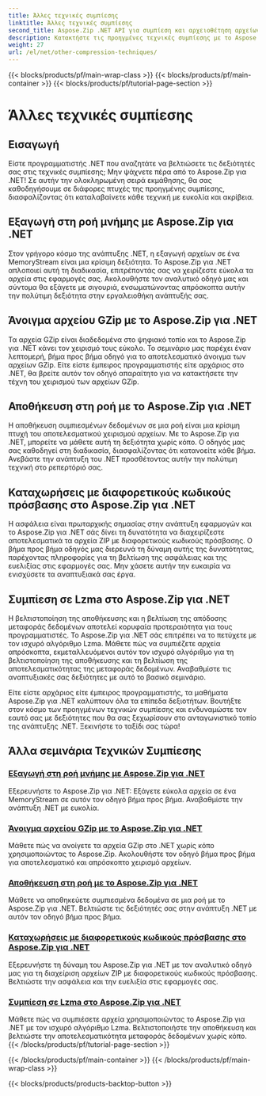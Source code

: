 ```yaml
---
title: Άλλες τεχνικές συμπίεσης
linktitle: Άλλες τεχνικές συμπίεσης
second_title: Aspose.Zip .NET API για συμπίεση και αρχειοθέτηση αρχείων
description: Κατακτήστε τις προηγμένες τεχνικές συμπίεσης με το Aspose.Zip. Αυξήστε τις αναπτυξιακές σας δεξιότητες, από την εξαγωγή στη ροή μνήμης έως τη βελτιστοποίηση της αποθήκευσης με συμπίεση Lzma.
weight: 27
url: /el/net/other-compression-techniques/
---
```


{{< blocks/products/pf/main-wrap-class >}}
{{< blocks/products/pf/main-container >}}
{{< blocks/products/pf/tutorial-page-section >}}

# Άλλες τεχνικές συμπίεσης


## Εισαγωγή

Είστε προγραμματιστής .NET που αναζητάτε να βελτιώσετε τις δεξιότητές σας στις τεχνικές συμπίεσης; Μην ψάχνετε πέρα από το Aspose.Zip για .NET! Σε αυτήν την ολοκληρωμένη σειρά εκμάθησης, θα σας καθοδηγήσουμε σε διάφορες πτυχές της προηγμένης συμπίεσης, διασφαλίζοντας ότι καταλαβαίνετε κάθε τεχνική με ευκολία και ακρίβεια.

## Εξαγωγή στη ροή μνήμης με Aspose.Zip για .NET

Στον γρήγορο κόσμο της ανάπτυξης .NET, η εξαγωγή αρχείων σε ένα MemoryStream είναι μια κρίσιμη δεξιότητα. Το Aspose.Zip για .NET απλοποιεί αυτή τη διαδικασία, επιτρέποντάς σας να χειρίζεστε εύκολα τα αρχεία στις εφαρμογές σας. Ακολουθήστε τον αναλυτικό οδηγό μας και σύντομα θα εξάγετε με σιγουριά, ενσωματώνοντας απρόσκοπτα αυτήν την πολύτιμη δεξιότητα στην εργαλειοθήκη ανάπτυξής σας.

## Άνοιγμα αρχείου GZip με το Aspose.Zip για .NET

Τα αρχεία GZip είναι διαδεδομένα στο ψηφιακό τοπίο και το Aspose.Zip για .NET κάνει τον χειρισμό τους εύκολο. Το σεμινάριο μας παρέχει έναν λεπτομερή, βήμα προς βήμα οδηγό για το αποτελεσματικό άνοιγμα των αρχείων GZip. Είτε είστε έμπειρος προγραμματιστής είτε αρχάριος στο .NET, θα βρείτε αυτόν τον οδηγό απαραίτητο για να κατακτήσετε την τέχνη του χειρισμού των αρχείων GZip.

## Αποθήκευση στη ροή με το Aspose.Zip για .NET

Η αποθήκευση συμπιεσμένων δεδομένων σε μια ροή είναι μια κρίσιμη πτυχή του αποτελεσματικού χειρισμού αρχείων. Με το Aspose.Zip για .NET, μπορείτε να μάθετε αυτή τη δεξιότητα χωρίς κόπο. Ο οδηγός μας σας καθοδηγεί στη διαδικασία, διασφαλίζοντας ότι κατανοείτε κάθε βήμα. Ανεβάστε την ανάπτυξη του .NET προσθέτοντας αυτήν την πολύτιμη τεχνική στο ρεπερτόριό σας.

## Καταχωρήσεις με διαφορετικούς κωδικούς πρόσβασης στο Aspose.Zip για .NET

Η ασφάλεια είναι πρωταρχικής σημασίας στην ανάπτυξη εφαρμογών και το Aspose.Zip για .NET σάς δίνει τη δυνατότητα να διαχειρίζεστε αποτελεσματικά τα αρχεία ZIP με διαφορετικούς κωδικούς πρόσβασης. Ο βήμα προς βήμα οδηγός μας διερευνά τη δύναμη αυτής της δυνατότητας, παρέχοντας πληροφορίες για τη βελτίωση της ασφάλειας και της ευελιξίας στις εφαρμογές σας. Μην χάσετε αυτήν την ευκαιρία να ενισχύσετε τα αναπτυξιακά σας έργα.

## Συμπίεση σε Lzma στο Aspose.Zip για .NET

Η βελτιστοποίηση της αποθήκευσης και η βελτίωση της απόδοσης μεταφοράς δεδομένων αποτελεί κορυφαία προτεραιότητα για τους προγραμματιστές. Το Aspose.Zip για .NET σάς επιτρέπει να το πετύχετε με τον ισχυρό αλγόριθμο Lzma. Μάθετε πώς να συμπιέζετε αρχεία απρόσκοπτα, εκμεταλλευόμενοι αυτόν τον ισχυρό αλγόριθμο για τη βελτιστοποίηση της αποθήκευσης και τη βελτίωση της αποτελεσματικότητας της μεταφοράς δεδομένων. Αναβαθμίστε τις αναπτυξιακές σας δεξιότητες με αυτό το βασικό σεμινάριο.

Είτε είστε αρχάριος είτε έμπειρος προγραμματιστής, τα μαθήματα Aspose.Zip για .NET καλύπτουν όλα τα επίπεδα δεξιοτήτων. Βουτήξτε στον κόσμο των προηγμένων τεχνικών συμπίεσης και ενδυναμώστε τον εαυτό σας με δεξιότητες που θα σας ξεχωρίσουν στο ανταγωνιστικό τοπίο της ανάπτυξης .NET. Ξεκινήστε το ταξίδι σας τώρα!
## Άλλα σεμινάρια Τεχνικών Συμπίεσης
### [Εξαγωγή στη ροή μνήμης με Aspose.Zip για .NET](./extract-to-memory-stream/)
Εξερευνήστε το Aspose.Zip για .NET: Εξάγετε εύκολα αρχεία σε ένα MemoryStream σε αυτόν τον οδηγό βήμα προς βήμα. Αναβαθμίστε την ανάπτυξη .NET με ευκολία.
### [Άνοιγμα αρχείου GZip με το Aspose.Zip για .NET](./open-gzip-archive/)
Μάθετε πώς να ανοίγετε τα αρχεία GZip στο .NET χωρίς κόπο χρησιμοποιώντας το Aspose.Zip. Ακολουθήστε τον οδηγό βήμα προς βήμα για αποτελεσματικό και απρόσκοπτο χειρισμό αρχείων.
### [Αποθήκευση στη ροή με το Aspose.Zip για .NET](./save-to-stream/)
Μάθετε να αποθηκεύετε συμπιεσμένα δεδομένα σε μια ροή με το Aspose.Zip για .NET. Βελτιώστε τις δεξιότητές σας στην ανάπτυξη .NET με αυτόν τον οδηγό βήμα προς βήμα.
### [Καταχωρήσεις με διαφορετικούς κωδικούς πρόσβασης στο Aspose.Zip για .NET](./entries-with-different-passwords/)
Εξερευνήστε τη δύναμη του Aspose.Zip για .NET με τον αναλυτικό οδηγό μας για τη διαχείριση αρχείων ZIP με διαφορετικούς κωδικούς πρόσβασης. Βελτιώστε την ασφάλεια και την ευελιξία στις εφαρμογές σας. 
### [Συμπίεση σε Lzma στο Aspose.Zip για .NET](./compress-to-lzma/)
Μάθετε πώς να συμπιέσετε αρχεία χρησιμοποιώντας το Aspose.Zip για .NET με τον ισχυρό αλγόριθμο Lzma. Βελτιστοποιήστε την αποθήκευση και βελτιώστε την αποτελεσματικότητα μεταφοράς δεδομένων χωρίς κόπο.
{{< /blocks/products/pf/tutorial-page-section >}}

{{< /blocks/products/pf/main-container >}}
{{< /blocks/products/pf/main-wrap-class >}}

{{< blocks/products/products-backtop-button >}}
